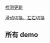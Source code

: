 [检测更新](./check-update.md)

[滑动切换、左右切换](./SliderFast)

<demo-box>
  <ClientOnly>
    <SliderFast></SliderFast>
  </ClientOnly>
</demo-box>

## 所有 demo

<demo-box>
  <ClientOnly>
    <AllComp/>
  </ClientOnly>
</demo-box>

<script setup>
import SliderFast from '@/components/SliderFast/SliderFast.vue'
import AllComp from '@/views/AllComp/index.vue'
</script>
